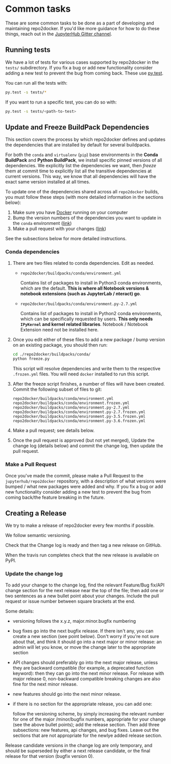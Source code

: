 # Common tasks

These are some common tasks to be done as a part of developing
and maintaining repo2docker. If you'd like more guidance for how
to do these things, reach out in the [JupyterHub Gitter channel](https://gitter.im/jupyterhub/jupyterhub).

## Running tests

We have a lot of tests for various cases supported by repo2docker in the `tests/`
subdirectory. If you fix a bug or add new functionality consider adding a new
test to prevent the bug from coming back. These use
[py.test](https://docs.pytest.org/).

You can run all the tests with:

```bash
py.test -s tests/*
```

If you want to run a specific test, you can do so with:

```bash
py.test -s tests/<path-to-test>
```

## Update and Freeze BuildPack Dependencies

This section covers the process by which repo2docker defines and updates the
dependencies that are installed by default for several buildpacks.

For both the `conda` and `virtualenv` (`pip`) base environments in the **Conda BuildPack** and **Python BuildPack**,
we install specific pinned versions of all dependencies. We explicitly list the dependencies
we want, then *freeze* them at commit time to explicitly list all the
transitive dependencies at current versions. This way, we know that
all dependencies will have the exact same version installed at all times.

To update one of the dependencies shared across all `repo2docker` builds, you
must follow these steps (with more detailed information in the sections below):

1. Make sure you have [Docker](https://www.docker.com/) running on your computer
2. Bump the version numbers of the dependencies you want to update in the `conda` environment ([link](https://github.com/jupyter/repo2docker/blob/master/CONTRIBUTING.md#conda-dependencies))
3. Make a pull request with your changes ([link](https://github.com/jupyter/repo2docker/blob/master/CONTRIBUTING.md#make-a-pull-request))

See the subsections below for more detailed instructions.


### Conda dependencies

1. There are two files related to conda dependencies. Edit as needed.

    - `repo2docker/buildpacks/conda/environment.yml`

       Contains list of packages to install in Python3 conda environments,
       which are the default. **This is where all Notebook versions &
       notebook extensions (such as JupyterLab / nteract) go**.

    - `repo2docker/buildpacks/conda/environment.py-2.7.yml`

       Contains list of packages to install in Python2 conda environments, which
       can be specifically requested by users. **This only needs `IPyKernel`
       and kernel related libraries**. Notebook / Notebook Extension need
       not be installed here.

2. Once you edit either of these files to add a new package / bump version on
   an existing package, you should then run:

   ```bash
   cd ./repo2docker/buildpacks/conda/
   python freeze.py
   ```

   This script will resolve dependencies and write them to the respective `.frozen.yml`
   files. You will need `docker` installed to run this script.

3. After the freeze script finishes, a number of files will have been created.
   Commit the following subset of files to git:

    ```
    repo2docker/buildpacks/conda/environment.yml
    repo2docker/buildpacks/conda/environment.frozen.yml
    repo2docker/buildpacks/conda/environment.py-2.7.yml
    repo2docker/buildpacks/conda/environment.py-2.7.frozen.yml
    repo2docker/buildpacks/conda/environment.py-3.5.frozen.yml
    repo2docker/buildpacks/conda/environment.py-3.6.frozen.yml
    ```

5. Make a pull request; see details below.

6. Once the pull request is approved (but not yet merged), Update the
   change log (details below) and commit the change log, then update
   the pull request.

   
### Make a Pull Request

Once you've made the commit, please make a Pull Request to the `jupyterhub/repo2docker`
repository, with a description of what versions were bumped / what new packages were
added and why. If you fix a bug or add new functionality consider adding a new
test to prevent the bug from coming back/the feature breaking in the future.



## Creating a Release

We try to make a release of repo2docker every few months if possible.

We follow semantic versioning.

Check that the Change log is ready and then tag a new release on GitHub.

When the travis run completes check that the new release is available on PyPI.


### Update the change log

To add your change to the change log, find the relevant Feature/Bug
fix/API change section for the next release near the top of the file;
then add one or two sentences as a new bullet point about your
changes. Include the pull request or issue number between square
brackets at the end.

Some details:

- versioning follows the x.y.z, major.minor.bugfix numbering

- bug fixes go into the next bugfix release. If there isn't any, you
  can create a new section (see point below). Don't worry if you're
  not sure about that, and think it should go into a next major or
  minor release: an admin will let you know, or move the change later
  to the appropriate section

- API changes should preferably go into the next major release, unless
  they are backward compatible (for example, a deprecated function
  keyword): then they can go into the next minor release. For release
  with major release 0, non-backward compatible breaking changes are
  also fine for the next minor release.

- new features should go into the next minor release.

- if there is no section for the appropriate release, you can add one:

  follow the versioning scheme, by simply increasing the relevant
  number for one of the major /minor/bugfix numbers, appropriate for
  your change (see the above bullet points); add the release
  section. Then add three subsections: new features, api changes, and
  bug fixes. Leave out the sections that are not appropriate for the
  newlye added release section.

Release candidate versions in the change log are only temporary, and
should be superseded by either a next release candidate, or the final
release for that version (bugfix version 0).
